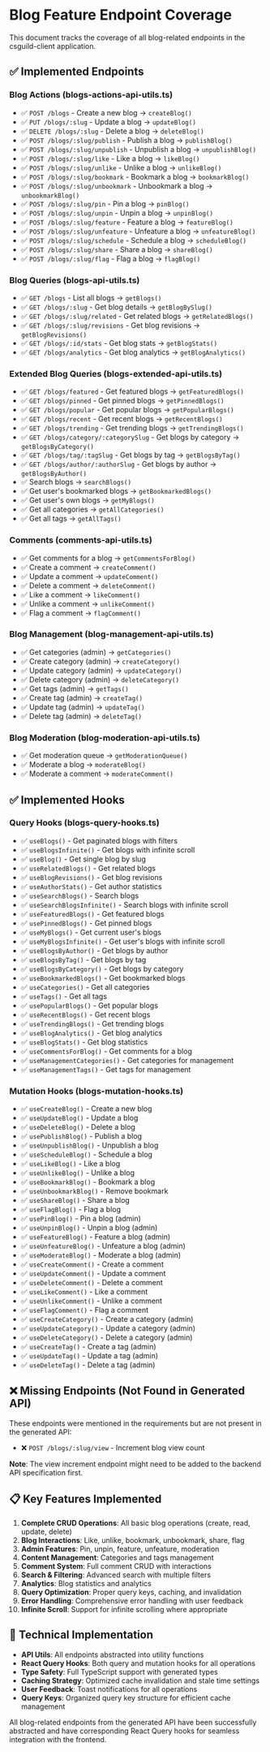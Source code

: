 # Blog Feature Endpoint Coverage

This document tracks the coverage of all blog-related endpoints in the csguild-client application.

## ✅ Implemented Endpoints

### Blog Actions (blogs-actions-api-utils.ts)
- ✅ `POST /blogs` - Create a new blog → `createBlog()`
- ✅ `PUT /blogs/:slug` - Update a blog → `updateBlog()`
- ✅ `DELETE /blogs/:slug` - Delete a blog → `deleteBlog()`
- ✅ `POST /blogs/:slug/publish` - Publish a blog → `publishBlog()`
- ✅ `POST /blogs/:slug/unpublish` - Unpublish a blog → `unpublishBlog()`
- ✅ `POST /blogs/:slug/like` - Like a blog → `likeBlog()`
- ✅ `POST /blogs/:slug/unlike` - Unlike a blog → `unlikeBlog()`
- ✅ `POST /blogs/:slug/bookmark` - Bookmark a blog → `bookmarkBlog()`
- ✅ `POST /blogs/:slug/unbookmark` - Unbookmark a blog → `unbookmarkBlog()`
- ✅ `POST /blogs/:slug/pin` - Pin a blog → `pinBlog()`
- ✅ `POST /blogs/:slug/unpin` - Unpin a blog → `unpinBlog()`
- ✅ `POST /blogs/:slug/feature` - Feature a blog → `featureBlog()`
- ✅ `POST /blogs/:slug/unfeature` - Unfeature a blog → `unfeatureBlog()`
- ✅ `POST /blogs/:slug/schedule` - Schedule a blog → `scheduleBlog()`
- ✅ `POST /blogs/:slug/share` - Share a blog → `shareBlog()`
- ✅ `POST /blogs/:slug/flag` - Flag a blog → `flagBlog()`

### Blog Queries (blogs-api-utils.ts)
- ✅ `GET /blogs` - List all blogs → `getBlogs()`
- ✅ `GET /blogs/:slug` - Get blog details → `getBlogBySlug()`
- ✅ `GET /blogs/:slug/related` - Get related blogs → `getRelatedBlogs()`
- ✅ `GET /blogs/:slug/revisions` - Get blog revisions → `getBlogRevisions()`
- ✅ `GET /blogs/:id/stats` - Get blog stats → `getBlogStats()`
- ✅ `GET /blogs/analytics` - Get blog analytics → `getBlogAnalytics()`

### Extended Blog Queries (blogs-extended-api-utils.ts)
- ✅ `GET /blogs/featured` - Get featured blogs → `getFeaturedBlogs()`
- ✅ `GET /blogs/pinned` - Get pinned blogs → `getPinnedBlogs()`
- ✅ `GET /blogs/popular` - Get popular blogs → `getPopularBlogs()`
- ✅ `GET /blogs/recent` - Get recent blogs → `getRecentBlogs()`
- ✅ `GET /blogs/trending` - Get trending blogs → `getTrendingBlogs()`
- ✅ `GET /blogs/category/:categorySlug` - Get blogs by category → `getBlogsByCategory()`
- ✅ `GET /blogs/tag/:tagSlug` - Get blogs by tag → `getBlogsByTag()`
- ✅ `GET /blogs/author/:authorSlug` - Get blogs by author → `getBlogsByAuthor()`
- ✅ Search blogs → `searchBlogs()`
- ✅ Get user's bookmarked blogs → `getBookmarkedBlogs()`
- ✅ Get user's own blogs → `getMyBlogs()`
- ✅ Get all categories → `getAllCategories()`
- ✅ Get all tags → `getAllTags()`

### Comments (comments-api-utils.ts)
- ✅ Get comments for a blog → `getCommentsForBlog()`
- ✅ Create a comment → `createComment()`
- ✅ Update a comment → `updateComment()`
- ✅ Delete a comment → `deleteComment()`
- ✅ Like a comment → `likeComment()`
- ✅ Unlike a comment → `unlikeComment()`
- ✅ Flag a comment → `flagComment()`

### Blog Management (blog-management-api-utils.ts)
- ✅ Get categories (admin) → `getCategories()`
- ✅ Create category (admin) → `createCategory()`
- ✅ Update category (admin) → `updateCategory()`
- ✅ Delete category (admin) → `deleteCategory()`
- ✅ Get tags (admin) → `getTags()`
- ✅ Create tag (admin) → `createTag()`
- ✅ Update tag (admin) → `updateTag()`
- ✅ Delete tag (admin) → `deleteTag()`

### Blog Moderation (blog-moderation-api-utils.ts)
- ✅ Get moderation queue → `getModerationQueue()`
- ✅ Moderate a blog → `moderateBlog()`
- ✅ Moderate a comment → `moderateComment()`

## ✅ Implemented Hooks

### Query Hooks (blogs-query-hooks.ts)
- ✅ `useBlogs()` - Get paginated blogs with filters
- ✅ `useBlogsInfinite()` - Get blogs with infinite scroll
- ✅ `useBlog()` - Get single blog by slug
- ✅ `useRelatedBlogs()` - Get related blogs
- ✅ `useBlogRevisions()` - Get blog revisions
- ✅ `useAuthorStats()` - Get author statistics
- ✅ `useSearchBlogs()` - Search blogs
- ✅ `useSearchBlogsInfinite()` - Search blogs with infinite scroll
- ✅ `useFeaturedBlogs()` - Get featured blogs
- ✅ `usePinnedBlogs()` - Get pinned blogs
- ✅ `useMyBlogs()` - Get current user's blogs
- ✅ `useMyBlogsInfinite()` - Get user's blogs with infinite scroll
- ✅ `useBlogsByAuthor()` - Get blogs by author
- ✅ `useBlogsByTag()` - Get blogs by tag
- ✅ `useBlogsByCategory()` - Get blogs by category
- ✅ `useBookmarkedBlogs()` - Get bookmarked blogs
- ✅ `useCategories()` - Get all categories
- ✅ `useTags()` - Get all tags
- ✅ `usePopularBlogs()` - Get popular blogs
- ✅ `useRecentBlogs()` - Get recent blogs
- ✅ `useTrendingBlogs()` - Get trending blogs
- ✅ `useBlogAnalytics()` - Get blog analytics
- ✅ `useBlogStats()` - Get blog statistics
- ✅ `useCommentsForBlog()` - Get comments for a blog
- ✅ `useManagementCategories()` - Get categories for management
- ✅ `useManagementTags()` - Get tags for management

### Mutation Hooks (blogs-mutation-hooks.ts)
- ✅ `useCreateBlog()` - Create a new blog
- ✅ `useUpdateBlog()` - Update a blog
- ✅ `useDeleteBlog()` - Delete a blog
- ✅ `usePublishBlog()` - Publish a blog
- ✅ `useUnpublishBlog()` - Unpublish a blog
- ✅ `useScheduleBlog()` - Schedule a blog
- ✅ `useLikeBlog()` - Like a blog
- ✅ `useUnlikeBlog()` - Unlike a blog
- ✅ `useBookmarkBlog()` - Bookmark a blog
- ✅ `useUnbookmarkBlog()` - Remove bookmark
- ✅ `useShareBlog()` - Share a blog
- ✅ `useFlagBlog()` - Flag a blog
- ✅ `usePinBlog()` - Pin a blog (admin)
- ✅ `useUnpinBlog()` - Unpin a blog (admin)
- ✅ `useFeatureBlog()` - Feature a blog (admin)
- ✅ `useUnfeatureBlog()` - Unfeature a blog (admin)
- ✅ `useModerateBlog()` - Moderate a blog (admin)
- ✅ `useCreateComment()` - Create a comment
- ✅ `useUpdateComment()` - Update a comment
- ✅ `useDeleteComment()` - Delete a comment
- ✅ `useLikeComment()` - Like a comment
- ✅ `useUnlikeComment()` - Unlike a comment
- ✅ `useFlagComment()` - Flag a comment
- ✅ `useCreateCategory()` - Create a category (admin)
- ✅ `useUpdateCategory()` - Update a category (admin)
- ✅ `useDeleteCategory()` - Delete a category (admin)
- ✅ `useCreateTag()` - Create a tag (admin)
- ✅ `useUpdateTag()` - Update a tag (admin)
- ✅ `useDeleteTag()` - Delete a tag (admin)

## ❌ Missing Endpoints (Not Found in Generated API)

These endpoints were mentioned in the requirements but are not present in the generated API:
- ❌ `POST /blogs/:slug/view` - Increment blog view count

**Note**: The view increment endpoint might need to be added to the backend API specification first.

## 📋 Key Features Implemented

1. **Complete CRUD Operations**: All basic blog operations (create, read, update, delete)
2. **Blog Interactions**: Like, unlike, bookmark, unbookmark, share, flag
3. **Admin Features**: Pin, unpin, feature, unfeature, moderation
4. **Content Management**: Categories and tags management
5. **Comment System**: Full comment CRUD with interactions
6. **Search & Filtering**: Advanced search with multiple filters
7. **Analytics**: Blog statistics and analytics
8. **Query Optimization**: Proper query keys, caching, and invalidation
9. **Error Handling**: Comprehensive error handling with user feedback
10. **Infinite Scroll**: Support for infinite scrolling where appropriate

## 🔧 Technical Implementation

- **API Utils**: All endpoints abstracted into utility functions
- **React Query Hooks**: Both query and mutation hooks for all operations
- **Type Safety**: Full TypeScript support with generated types
- **Caching Strategy**: Optimized cache invalidation and stale time settings
- **User Feedback**: Toast notifications for all operations
- **Query Keys**: Organized query key structure for efficient cache management

All blog-related endpoints from the generated API have been successfully abstracted and have corresponding React Query hooks for seamless integration with the frontend.

